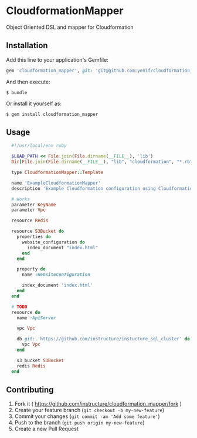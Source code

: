# CloudformationMapper

Object Oriented DSL and mapper for Cloudformation

## Installation

Add this line to your application's Gemfile:

```ruby
gem 'cloudformation_mapper', git: 'git@github.com:yenif/cloudformation_mapper.git'
```

And then execute:

    $ bundle

Or install it yourself as:

    $ gem install cloudformation_mapper

## Usage

```ruby
  #!/usr/local/env ruby

  $LOAD_PATH << File.join(File.dirname(__FILE__), 'lib')
  Dir[File.join(File.dirname(__FILE__), "lib", "cloudformation", "*.rb")].sort.each{|f| require f}

  type CloudformationMapper::Template

  name 'ExampleCloudformationMapper'
  description 'Example Cloudformation configuration using Cloudformation Mapper'

  # Works
  parameter KeyName
  parameter Vpc

  resource Redis

  resource S3Bucket do
    properties do
      website_configuration do
        index_document "index.html"
      end
    end

    property do
      name :WebsiteConfiguration

      index_document 'index.html'
    end
  end

  # TODO
  resource do
    name :ApiServer

    vpc Vpc

    db git: 'https://github.com/instructure/instucture_sql_cluster' do
      vpc Vpc
    end

    s3_bucket S3Bucket
    redis Redis
  end
```

## Contributing

1. Fork it ( https://github.com/instructure/cloudformation_mapper/fork )
2. Create your feature branch (`git checkout -b my-new-feature`)
3. Commit your changes (`git commit -am 'Add some feature'`)
4. Push to the branch (`git push origin my-new-feature`)
5. Create a new Pull Request
